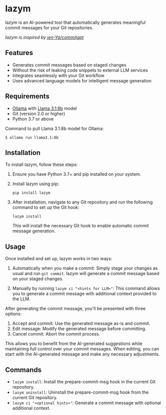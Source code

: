 # lazym

lazym is an AI-powered tool that automatically generates meaningful commit messages for your Git repositories.

*lazym is inspired by [jen-Ya/commitgpt](https://github.com/jen-Ya/commitgpt)*

## Features

- Generates commit messages based on staged changes
- Without the risk of leaking code snippets to external LLM services
- Integrates seamlessly with your Git workflow
- Uses advanced language models for intelligent message generation

## Requirements

- [Ollama](https://ollama.ai/) with [Llama 3.1:8b](https://ollama.com/library/llama3.1:8b) model
- Git (version 2.0 or higher)
- Python 3.7 or above

Command to pull Llama 3.1:8b model for Ollama:

```
$ ollama run llama3.1:8b
```

## Installation

To install lazym, follow these steps:

1. Ensure you have Python 3.7+ and pip installed on your system.
2. Install lazym using pip:

   ```
   pip install lazym
   ```

3. After installation, navigate to any Git repository and run the following command to set up the Git hook:

   ```
   lazym install
   ```

   This will install the necessary Git hook to enable automatic commit message generation.

## Usage

Once installed and set up, lazym works in two ways:

1. Automatically when you make a commit:
   Simply stage your changes as usual and run `git commit`. lazym will generate a commit message based on your staged changes.

2. Manually by running `lazym ci "<hints for LLM>"`:
   This command allows you to generate a commit message with additional context provided to the LLM.

After generating the commit message, you'll be presented with three options:

1. Accept and commit: Use the generated message as-is and commit.
2. Edit message: Modify the generated message before committing.
3. Cancel commit: Abort the commit process.

This allows you to benefit from the AI-generated suggestions while maintaining full control over your commit messages. When editing, you can start with the AI-generated message and make any necessary adjustments.

## Commands

- `lazym install`: Install the prepare-commit-msg hook in the current Git repository.
- `lazym uninstall`: Uninstall the prepare-commit-msg hook from the current Git repository.
- `lazym ci "<optional hints>"`: Generate a commit message with optional additional context.
